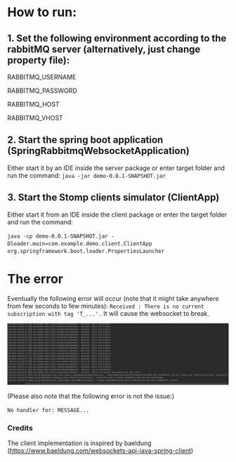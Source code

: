 # How to run:
## 1. Set the following environment according to the rabbitMQ server (alternatively, just change property file):
RABBITMQ_USERNAME

RABBITMQ_PASSWORD

RABBITMQ_HOST

RABBITMQ_VHOST 


## 2. Start the spring boot application (SpringRabbitmqWebsocketApplication)
Either start it by an IDE inside the server package or enter target folder and run the command:
``java -jar demo-0.0.1-SNAPSHOT.jar
``


## 3. Start the Stomp clients simulator (ClientApp)
Either start it from an IDE inside the client package or enter the target folder and run the command:

``
java -cp demo-0.0.1-SNAPSHOT.jar -Dloader.main=com.example.demo.client.ClientApp org.springframework.boot.loader.PropertiesLauncher
``


# The error
Eventually the following error will occur (note that it might take anywhere from few seconds to few minutes):
``Received : There is no current subscription with tag 'T_...'.``
It will cause the websocket to break.


![Alt text](images/img.png?raw=true "Title")


(Please also note that the following error is not the issue:)

``
No handler for: MESSAGE...
``


### Credits
The client implementation is inspired by baeldung (https://www.baeldung.com/websockets-api-java-spring-client)
